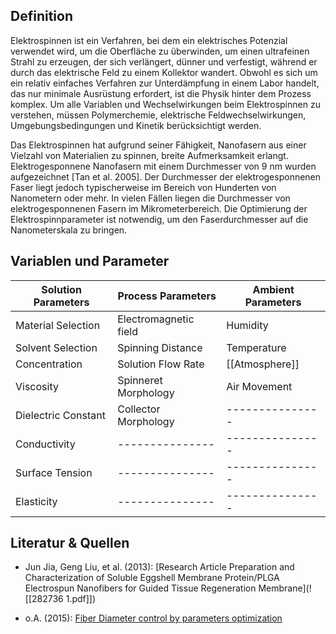 ## Definition 

Elektrospinnen ist ein Verfahren, bei dem ein elektrisches Potenzial verwendet wird, um die Oberfläche zu überwinden, um einen ultrafeinen Strahl zu erzeugen, der sich verlängert, dünner und verfestigt, während er durch das elektrische Feld zu einem Kollektor wandert. Obwohl es sich um ein relativ einfaches Verfahren zur Unterdämpfung in einem Labor handelt, das nur minimale Ausrüstung erfordert, ist die Physik hinter dem Prozess komplex. Um alle Variablen und Wechselwirkungen beim Elektrospinnen zu verstehen, müssen Polymerchemie, elektrische Feldwechselwirkungen, Umgebungsbedingungen und Kinetik berücksichtigt werden.

Das Elektrospinnen hat aufgrund seiner Fähigkeit, Nanofasern aus einer Vielzahl von Materialien zu spinnen, breite Aufmerksamkeit erlangt. Elektrogesponnene Nanofasern mit einem Durchmesser von 9 nm wurden aufgezeichnet [Tan et al. 2005]. Der Durchmesser der elektrogesponnenen Faser liegt jedoch typischerweise im Bereich von Hunderten von Nanometern oder mehr. In vielen Fällen liegen die Durchmesser von elektrogesponnenen Fasern im Mikrometerbereich. Die Optimierung der Elektrospinnparameter ist notwendig, um den Faserdurchmesser auf die Nanometerskala zu bringen.


## Variablen und Parameter

|Solution Parameters|Process Parameters|Ambient Parameters|
|---------------------|---------------------|---------------------|
|Material Selection|Electromagnetic field|Humidity| 
|Solvent Selection|Spinning Distance|Temperature|
|Concentration|Solution Flow Rate|[[Atmosphere]]|
|Viscosity|Spinneret Morphology|Air Movement|
|Dielectric Constant|Collector Morphology|---------------|
|Conductivity|---------------|---------------|
|Surface Tension|---------------|---------------|
|Elasticity|---------------|---------------|


## Literatur & Quellen

- Jun Jia, Geng Liu, et al. (2013): [Research Article Preparation and Characterization of Soluble Eggshell Membrane Protein/PLGA Electrospun Nanofibers for Guided Tissue Regeneration Membrane](![[282736 1.pdf]])

- o.A. (2015): [Fiber Diameter control by parameters optimization](http://electrospintech.com/diameterparameters.html#.YNsqiBMzZfV)